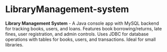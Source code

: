 # LibraryManagement-system
**Library Management System** - A Java console app with MySQL backend for tracking books, users, and loans. Features book borrowing/returns, late fines, user registration, and admin controls. Uses JDBC for database operations with tables for books, users, and transactions. Ideal for small libraries.
